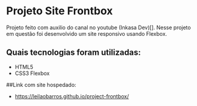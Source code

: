 # Projeto Site Frontbox

Projeto feito com auxilio do canal no youtube (Inkasa Dev)[]. 
Nesse projeto em questão foi desenvolvido um site responsivo usando Flexbox.

## Quais tecnologias foram utilizadas: 

* HTML5
* CSS3 Flexbox

##Link com site hospedado:

* https://leilaobarros.github.io/project-frontbox/
